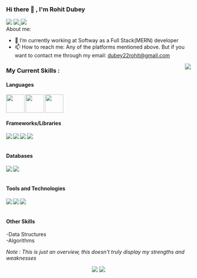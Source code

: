 ### Hi there 👋 , I'm Rohit Dubey

<a href="https://www.linkedin.com/in/rohitdubey22/" target="_blank"><img src="https://img.icons8.com/fluent/48/000000/linkedin.png"/></a>
<a href="https://www.instagram.com/rohitdubey22/" target="_blank"> <img src="https://img.icons8.com/fluent/48/000000/instagram-new.png"/> </a>
<a href="https://twitter.com/winniethe_poo" target="_blank"><img src="https://img.icons8.com/fluent/48/000000/twitter.png"/></a>
<br />
About me:

- 🔭 I’m currently working at Softway as a Full Stack(MERN) developer
- 📫 How to reach me: Any of the platforms mentioned above. But if you want to contact me through my email: <a href="mailto:dubey22rohit@gmail.com">dubey22rohit@gmail.com</a>

<img align="right" src="https://github.com/rajput2107/rajput2107/blob/master/Assets/Developer.gif"/>

<h3>My Current Skills : </h3>

<h4>Languages</h4>
<img align="left" src="https://img.icons8.com/color/48/000000/javascript.png" width="50px" height="50px"/>
<img align="left" src="https://img.icons8.com/color/344/golang.png" width="50px" height="50px"/>
<img src="https://img.icons8.com/dusk/40/000000/python.png" width="50px" height="50px"/>

<h4>Frameworks/Libraries</h4>
<img align="left" src="https://img.icons8.com/officel/40/000000/react.png"/>
<img align="left" src="https://img.icons8.com/color/48/000000/nodejs.png"/>
<img align="left" src="[https://img.icons8.com/material-outlined/40/000000/django.png](https://img.icons8.com/external-tal-revivo-filled-tal-revivo/344/external-django-a-high-level-python-web-framework-that-encourages-rapid-development-logo-filled-tal-revivo.png)"/>
<img align="left" src="https://img.icons8.com/cute-clipart/40/000000/flask.png"/>
<br />
<br />
<h4>Databases</h4>
<img align="left" src="https://img.icons8.com/color/40/000000/postgreesql.png"/>
<img align="left" src="https://img.icons8.com/color/48/000000/mongodb.png"/>
<br />
<br />
<h4>Tools and Technologies</h4>
<img align="left" src="https://img.icons8.com/color/40/000000/git.png"/>
<img align="left" src="https://img.icons8.com/dusk/40/000000/docker.png"/>
<img align="left" src="https://img.icons8.com/color/40/000000/graphql.png"/>
<br />
<br />
<h4>Other Skills</h4>
-Data Structures
<br />
-Algorithms

<br/>

<p><i>Note : This is just an overview, this doesn't truly display my strengths and weaknesses</i></p>
<!-- Stats Dashboard -->
<p align = "center">
  <img src = "https://github-readme-stats.vercel.app/api?username=dubey22rohit&include_all_commits=true&show_icons=true&theme=dracula&line_height=40">
  <img src = "https://github-readme-stats.vercel.app/api/top-langs/?username=dubey22rohit&langs_count=11&hide=jupyter%20notebook,scss,html,css,shell&theme=dracula">
</p>

